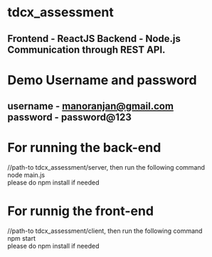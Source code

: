 # tdcx_assessment
Frontend - ReactJS
Backend - Node.js
Communication through REST API.
----------------------------------------
# Demo Username and password
username - manoranjan@gmail.com<br>
password - password@123
---------------------------------------
# For running the back-end
//path-to tdcx_assessment/server, then run the following command<br>
node main.js<br>
please do npm install if needed<br>
# For runnig the front-end
//path-to tdcx_assessment/client, then run the following command<br>
npm start<br>
please do npm install if needed
